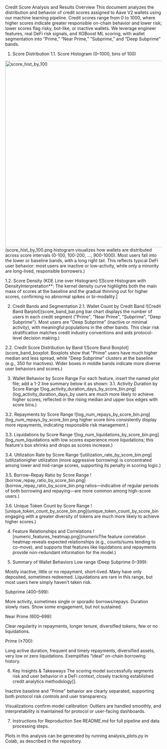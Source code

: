 Credit Score Analysis and Results
Overview
This document analyzes the distribution and behavior of credit scores assigned to Aave V2 wallets using our machine learning pipeline.
Credit scores range from 0 to 1000, where higher scores indicate greater responsible on-chain behavior and lower risk; lower scores flag risky, bot-like, or inactive wallets.
We leverage engineer features, real DeFi risk signals, and XGBoost ML scoring, with wallet segmentation into “Prime,” “Near Prime,” “Subprime,” and “Deep Subprime” bands.

1. Score Distribution
1.1. Score Histogram (0–1000, bins of 100)
<img width="1000" height="600" alt="score_hist_by_100" src="https://github.com/user-attachments/assets/1d00aae2-7ee8-4b86-b1e3-99e3326b2046" />
(score_hist_by_100.png histogram visualizes how wallets are distributed across score intervals (0-100, 100-200, ..., 900-1000). Most users fall into the lower or baseline bands, with a long right tail. This reflects typical DeFi user behavior: most users are inactive or low-activity, while only a minority are long-lived, responsible borrowers.)

1.2. Score Density (KDE Line over Histogram)
![Score Histogram with DensityInterpretation**: The kernel density curve highlights both the main mass of scores at the baseline and the gradual thinning out for higher scores, confirming no abnormal spikes or bi-modality.]

2. Credit Bands and Segmentation
2.1. Wallet Count by Credit Band
![Credit Band Barplot](score_band_bar.png bar chart displays the number of users in each credit segment ("Prime", "Near Prime", "Subprime", "Deep Subprime"). Most users are "Deep Subprime" (inactive or minimal activity), with meaningful populations in the other bands. This clear risk stratification matches credit industry conventions and aids protocol-level decision making.)

2.2. Credit Score Distribution by Band
![Score Band Boxplot](score_band_boxplot:
Boxplots show that "Prime" users have much higher median and less spread, while "Deep Subprime" clusters at the baseline (e.g., 350 for inactives). Wider boxes in middle bands indicate more diverse user behaviors and scores.)

3. Wallet Behavior by Score Range
For each feature, insert the named plot file; add a 1-2 line summary below it as shown:
3.1. Activity Duration by Score Range
![log_activity_duration_days_by_score_bin.png](log_activity_duration_days_by users are much more likely to achieve higher scores, reflected in the rising median and upper box edges with score bins.)

3.2. Repayments by Score Range
![log_num_repays_by_score_bin.png](log_num_repays_by_score_bin.png higher score bins consistently display more repayments, indicating responsible risk management.)

3.3. Liquidations by Score Range
![log_num_liquidations_by_score_bin.png](log_num_liquidations with low scores experience more liquidations; this feature's box shrinks and drops as scores increase.)

3.4. Utilization Rate by Score Range
![utilization_rate_by_score_bin.png](utilizationigher utilization (more aggressive borrowing) is concentrated among lower and mid-range scores, supporting its penalty in scoring logic.)

3.5. Borrow–Repay Ratio by Score Range
![borrow_repay_ratio_by_score_bin.png](borrow_repay_ratio_by_score_bin.png ratios—indicative of regular periods of both borrowing and repaying—are more common among high-score users.)

3.6. Unique Token Count by Score Range
![unique_token_count_by_score_bin.png](unique_token_count_by_score_bin engaging with a greater diversity of tokens are much more likely to achieve higher scores.)

4. Feature Relationships and Correlations
![numeric_features_heatmap.png](numericThe feature correlation heatmap reveals expected relationships (e.g., counts/sums tending to co-move), and supports that features like liquidations and repayments provide non-redundant information for the model.)

5. Summary of Wallet Behaviors
Low range (Deep Subprime 0–399):

Mostly inactive, little or no repayment, short-lived. Many have only deposited, sometimes redeemed. Liquidations are rare in this range, but most users here simply haven't taken risk.

Subprime (400–599):

More activity, sometimes single or sporadic borrows/repays. Duration slowly rises. Show some engagement, but not sustained.

Near Prime (600–699):

Clear regularity in repayments, longer tenure, diversified tokens, few or no liquidations.

Prime (≥700):

Long active duration, frequent and timely repayments, diversified assets, very low or zero liquidations. Exemplifies “ideal” on-chain borrowing history.

6. Key Insights & Takeaways
The scoring model successfully segments risk and user behavior in a DeFi context, closely tracking established credit analytics methodology[].

Inactive baseline and "Prime" behavior are clearly separated, supporting both protocol risk controls and user transparency.

Visualizations confirm model calibration: Outliers are handled smoothly, and interpretability is maintained for protocol or user-facing dashboards.

7. Instructions for Reproduction
See README.md for full pipeline and data processing steps.

Plots in this analysis can be generated by running analysis_plots.py in Colab, as described in the repository.
